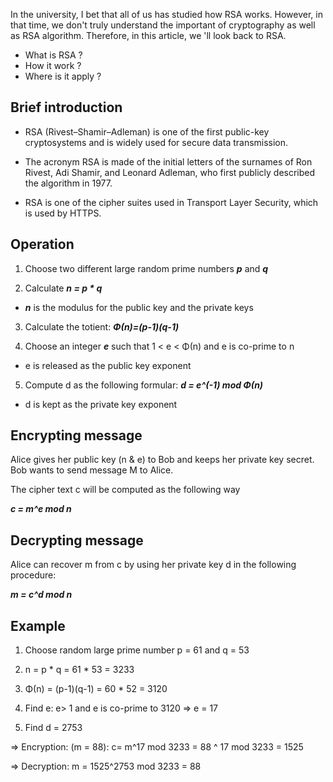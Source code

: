 In the university, I bet that all of us has studied how RSA works. However, in that time, we don't truly understand the important of cryptography as well as RSA algorithm. Therefore, in this article, we 'll look back to RSA. 
- What is RSA ?
- How it work ?
- Where is it apply ?

  

## Brief introduction

  

- RSA (Rivest–Shamir–Adleman) is one of the first public-key cryptosystems and is widely used for secure data transmission.

- The acronym RSA is made of the initial letters of the surnames of Ron Rivest, Adi Shamir, and Leonard Adleman, who first publicly described the algorithm in 1977.

- RSA is one of the cipher suites used in Transport Layer Security, which is used by HTTPS.

  

## Operation

  

1. Choose two different large random prime numbers *__p__* and *__q__*

2. Calculate *__n = p * q__*

- *__n__* is the modulus for the public key and the private keys

3. Calculate the totient: *__Φ(n)=(p-1)(q-1)__*

4. Choose an integer *__e__* such that 1 < e < Φ(n) and e is co-prime to n

- e is released as the public key exponent

5. Compute d as the following formular: *__d = e^(-1) mod Φ(n)__*

- d is kept as the private key exponent

  

## Encrypting message

  

Alice gives her public key (n & e) to Bob and keeps her private key secret. Bob wants to send message M to Alice.

  

The cipher text c will be computed as the following way

  

_**c = m^e mod n**_

  

## Decrypting message

  

Alice can recover m from c by using her private key d in the following procedure:

_**m = c^d mod n**_

  

## Example

  

1. Choose random large prime number p = 61 and q = 53

2. n = p * q = 61 * 53 = 3233

3. Φ(n) = (p-1)(q-1) = 60 * 52 = 3120

4. Find e: e> 1 and e is co-prime to 3120 => e = 17

5. Find d = 2753

  
=> Encryption: (m = 88): c= m^17 mod 3233 = 88 ^ 17 mod 3233 = 1525

=>  Decryption: m = 1525^2753 mod 3233 = 88